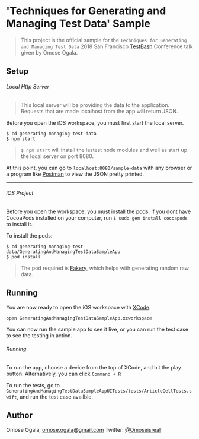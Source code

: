 # 'Techniques for Generating and Managing Test Data' Sample 
> This project is the official sample for the `Techniques for Generating and Managing Test Data` 2018 San Francisco [TestBash](https://www.ministryoftesting.com/events/testbash-san-francisco-2018) Conference talk given by Omose Ogala. 

## Setup

###### Local Http Server
> This local server will be providing the data to the application. Requests that are made localhost from the app will return JSON.

Before you open the iOS workspace, you must first start the local server.

```
$ cd generating-managing-test-data
$ npm start 
```

> `$ npm start` will install the lastest node modules and well as start up the local server on port 8080.

At this point, you can go to `localhost:8080/sample-data` with any browser or a program like [Postman](https://www.getpostman.com)
to view the JSON pretty printed.

----
###### iOS Project
Before you open the workspace, you must install the pods. If you dont have CocoaPods installed on your computer, 
run `$ sudo gem install cocoapods` to install it.

To install the pods:
```
$ cd generating-managing-test-data/GeneratingAndManagingTestDataSampleApp
$ pod install
```
> The pod required is [Fakery](https://github.com/vadymmarkov/Fakery), which helps with generating random raw data.

## Running

You are now ready to open the iOS workspace with [XCode](https://itunes.apple.com/us/app/xcode/id497799835?mt=12).

```
open GeneratingAndManagingTestDataSampleApp.xcworkspace
```

You can now run the sample app to see it live, or you can run the test case to see the testing in action.

###### Running

To run the app, choose a device from the top of XCode, and hit the play button. Alternatively, you can click `Command + R`

To run the tests, go to `GeneratingAndManagingTestDataSampleAppUITests/tests/ArticleCellTests.swift`, and run the test case availble.

## Author
Omose Ogala, omose.ogala@gmail.com
Twitter: [@Omoseisreal](https://twitter.com/omoseisreal)
